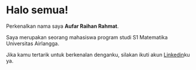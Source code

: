 # Halo semua! 

Perkenalkan nama saya **Aufar Raihan Rahmat**.<br>

Saya merupakan seorang mahasiswa program studi S1 Matematika Universitas Airlangga.<br>

Jika kamu tertarik untuk berkenalan denganku, silakan ikuti akun [Linkedin](https://www.linkedin.com/in/aufar-raihan-rahmat/)ku ya.
